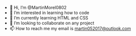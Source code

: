 - 👋 Hi, I’m @MartinMorel0802
- 👀 I’m interested in learning how to code 
- 🌱 I’m currently learning HTML and CSS 
- 💞️ I’m looking to collaborate on any project 
- 📫 How to reach me my email is martin052017@outlook.com

<!---
MartinMorel0802/MartinMorel0802 is a ✨ special ✨ repository because its `README.md` (this file) appears on your GitHub profile.
You can click the Preview link to take a look at your changes.
--->

